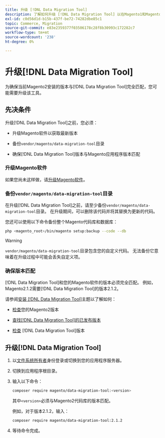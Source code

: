 ```yaml
---
title: 升级 [!DNL Data Migration Tool]
description: 了解如何升级 [!DNL Data Migration Tool] 以在Magento1和Magento2之间传输数据。
exl-id: c0d56d1d-b15b-437f-be72-74282dbe85c1
topic: Commerce, Migration
source-git-commit: e83e2359377f03506178c28f8b30993c172282c7
workflow-type: tm+mt
source-wordcount: '238'
ht-degree: 0%

---
```


# 升级[!DNL Data Migration Tool]

为确保当前Magento2安装的版本与[!DNL Data Migration Tool]完全匹配，您可能需要升级该工具。

## 先决条件

升级[!DNL Data Migration Tool]之前，您必须：

* 升级Magento软件以获取最新版本

* 备份`vendor/magento/data-migration-tool`目录

* 确保[!DNL Data Migration Tool]版本与Magento应用程序版本匹配

### 升级Magento软件

如果您尚未这样做，请[升级Magento软件](../../upgrade/overview.md)。

### 备份`vendor/magento/data-migration-tool`目录

在升级[!DNL Data Migration Tool]之前，请至少备份`vendor/magento/data-migration-tool`目录。 在升级期间，可以删除该代码并将其替换为更新的代码。

您还可以使用以下命令备份整个Magento代码库和数据库：

```bash
php <magento_root>/bin/magento setup:backup --code --db
```

>[!WARNING]
>
>`vendor/magento/data-migration-tool`目录包含您的自定义代码。 无法备份它意味着在升级过程中可能会丢失自定义项。


### 确保版本匹配

[!DNL Data Migration Tool]和您的Magento软件的版本必须完全匹配。 例如，Magento2.1.2需要[!DNL Data Migration Tool]的版本2.1.2。

请参阅[安装 [!DNL Data Migration Tool]](install.md)主题以了解如何：

* [检查](install.md#check-your-version)您的Magento2版本

* [查找[!DNL Data Migration Tool]的已发布版本](install.md#find-released-versions-of-data-migration-tool)

* [检查](install.md#check-version-of-installed-data-migration-tool) [!DNL Data Migration Tool]版本

## 升级[!DNL Data Migration Tool]

1. 以[文件系统所有者](../../installation/prerequisites/file-system/overview.md)身份登录或切换到您的应用程序服务器。
1. 切换到应用程序根目录。
1. 输入以下命令：

   ```bash
   composer require magento/data-migration-tool:<version>
   ```

   其中`<version>`必须与Magento2代码库的版本匹配。

   例如，对于版本2.1.2，输入：

   ```bash
   composer require magento/data-migration-tool:2.1.2
   ```

1. 等待命令完成。
